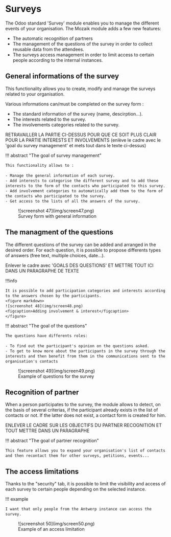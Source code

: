 # Surveys

The Odoo standard 'Survey' module enables you to manage the different events of your organisation. The Mozaik module adds a few new features:

- The automatic recognition of partners
- The management of the questions of the survey in order to collect reusable data from the attendees.
- The surveys access management in order to limit access to certain people according to the internal instances.

## General informations of the survey

This functionality allows you to create, modify and manage the surveys related to your organisation.

Various informations can/must be completed on the survey form :

- The standard information of the survey (name, descirption...).
- The interests related to the survey.
- The involvements categories related to the survey.

RETRAVAILLER LA PARTIE CI-DESSUS POUR QUE CE SOIT PLUS CLAIR POUR LA PARTIE INTERESTS ET INVOLVEMENTS (enlève le cadre avec le 'goal du survey management' et mets tout dans le texte ci-dessus)

!!! abstract "The goal of survey management"

    This functionality allows to :

    - Manage the general information of each survey.
    - Add interests to categorise the different survey and to add these interests to the form of the contacts who participated to this survey.
    - Add involvement categories to automatically add them to the form of the contacts who participated to the survey.
    - Get access to the lists of all the answers of the survey.

<figure markdown>
![screenshot 47](img/screen47.png)
<figcaption>Survey form with general information</figcaption>
</figure>

## The managment of the questions

The different questions of the survey can be added and arranged in the desired order. For each question, it is possible to propose differents types of answers (free text, multiple choices, date...).

Enlever le cadre avec 'GOALS DES QUESTIONS' ET METTRE TOUT ICI DANS UN PARAGRAPHE DE TEXTE

!!!info 

    It is possible to add participation categories and interests according to the answers chosen by the participants. 
    <figure markdown>
    ![screenshot 48](img/screen48.png)
    <figcaption>Adding involvement & interest</figcaption>
    </figure>

!!! abstract "The goal of the questions"

    The questions have differents roles:
    
    - To find out the participant's opinion on the questions asked.
    - To get to know more about the participants in the survey through the interests and then benefit from them in the communications sent to the organisation's contacts 

<figure markdown>
![screenshot 49](img/screen49.png)
<figcaption>Example of questions for the survey</figcaption>
</figure>

## Recognition of partner

When a person participates to the survey, the module allows to detect, on the basis of several criterias, if the participant already exists in the list of contacts or not. If the latter does not exist, a contact form is created for him. 

ENLEVER LE CADRE SUR LES OBJECTIFS DU PARTNER RECOGNITION ET TOUT METTRE DANS UN PARAGRAPHE

!!! abstract "The goal of partner recognition"

    This feature allows you to expand your organisation's list of contacts and then recontact them for other surveys, petitions, events...

## The access limitations

Thanks to the "security" tab, it is possible to limit the visibility and access of each survey to certain people depending on the selected instance. 

!!! example 

    I want that only people from the Antwerp instance can access the survey.

<figure markdown>
![screenshot 50](img/screen50.png)
<figcaption>Example of an access limitation</figcaption>
</figure>

